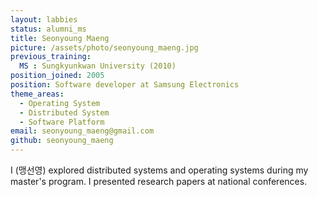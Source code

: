 ```yaml
---
layout: labbies
status: alumni_ms
title: Seonyoung Maeng
picture: /assets/photo/seonyoung_maeng.jpg
previous_training:
  MS : Sungkyunkwan University (2010)
position_joined: 2005
position: Software developer at Samsung Electronics
theme_areas:
  - Operating System
  - Distributed System
  - Software Platform
email: seonyoung_maeng@gmail.com
github: seonyoung_maeng
---
```


I (맹선영) explored distributed systems and operating systems during my master's program. I presented research papers at national conferences.
